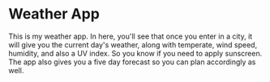 # Weather App

This is my weather app. In here, you'll see that once you enter in a city, it will give you the current day's weather, along with temperate, wind speed, humidity, and also a UV index. So you know if you need to apply sunscreen. The app also gives you a five day forecast so you can plan accordingly as well.
